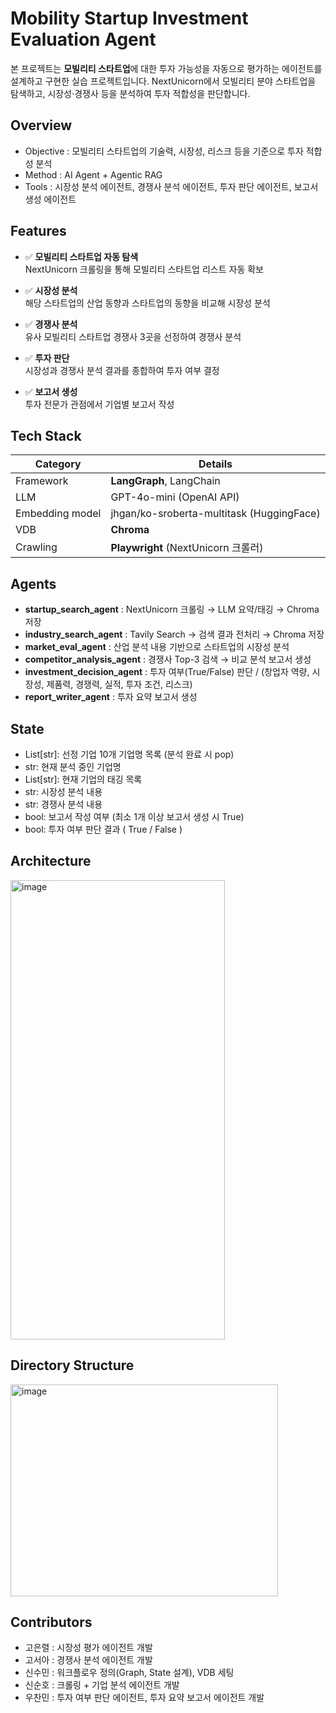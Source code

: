 # Mobility Startup Investment Evaluation Agent
본 프로젝트는 **모빌리티 스타트업**에 대한 투자 가능성을 자동으로 평가하는 에이전트를 설계하고 구현한 실습 프로젝트입니다. 
NextUnicorn에서 모빌리티 분야 스타트업을 탐색하고, 시장성·경쟁사 등을 분석하여 투자 적합성을 판단합니다.

## Overview

- Objective : 모빌리티 스타트업의 기술력, 시장성, 리스크 등을 기준으로 투자 적합성 분석
- Method : AI Agent + Agentic RAG
- Tools : 시장성 분석 에이전트, 경쟁사 분석 에이전트, 투자 판단 에이전트, 보고서 생성 에이전트

## Features

- ✅ **모빌리티 스타트업 자동 탐색**  
  NextUnicorn 크롤링을 통해 모빌리티 스타트업 리스트 자동 확보
  
- ✅ **시장성 분석**  
  해당 스타트업의 산업 동향과 스타트업의 동향을 비교해 시장성 분석
  
- ✅ **경쟁사 분석**  
  유사 모빌리티 스타트업 경쟁사 3곳을 선정하여 경쟁사 분석
  
- ✅ **투자 판단**  
  시장성과 경쟁사 분석 결과를 종합하여 투자 여부 결정

- ✅ **보고서 생성**  
  투자 전문가 관점에서 기업별 보고서 작성

## Tech Stack 

| Category     | Details                                   |
|--------------|-------------------------------------------|
| Framework    | **LangGraph**, LangChain                  |
| LLM          | GPT-4o-mini (OpenAI API)                  |
| Embedding model | jhgan/ko-sroberta-multitask (HuggingFace)                 |
| VDB | **Chroma**                   |
| Crawling     | **Playwright** (NextUnicorn 크롤러)        |

## Agents
 
- **startup_search_agent** : NextUnicorn 크롤링 → LLM 요약/태깅 → Chroma 저장
- **industry_search_agent** : Tavily Search → 검색 결과 전처리 → Chroma 저장
- **market_eval_agent** : 산업 분석 내용 기반으로 스타트업의 시장성 분석
- **competitor_analysis_agent** : 경쟁사 Top-3 검색 → 비교 분석 보고서 생성  
- **investment_decision_agent** : 투자 여부(True/False) 판단 / (창업자 역량, 시장성, 제품력, 경쟁력, 실적, 투자 조건, 리스크)
- **report_writer_agent** : 투자 요약 보고서 생성

## State

- List[str]: 선정 기업 10개 기업명 목록 (분석 완료 시 pop)
- str: 현재 분석 중인 기업명
- List[str]: 현재 기업의 태깅 목록
- str: 시장성 분석 내용
- str: 경쟁사 분석 내용
- bool: 보고서 작성 여부 (최소 1개 이상 보고서 생성 시 True)
- bool: 투자 여부 판단 결과 ( True / False )

## Architecture
<img width="343" height="735" alt="image" src="https://github.com/user-attachments/assets/4581dffd-1db4-4799-9b8c-1e38760a1699" />

## Directory Structure
<img width="428" height="339" alt="image" src="https://github.com/user-attachments/assets/3a8e991a-5ba7-47b8-ae98-11440949efe1" />

## Contributors 
- 고은렬 : 시장성 평가 에이전트 개발
- 고서아 : 경쟁사 분석 에이전트 개발
- 신수민 : 워크플로우 정의(Graph, State 설계), VDB 세팅
- 신순호 : 크롤링 + 기업 분석 에이전트 개발
- 우찬민 : 투자 여부 판단 에이전트, 투자 요약 보고서 에이전트 개발
